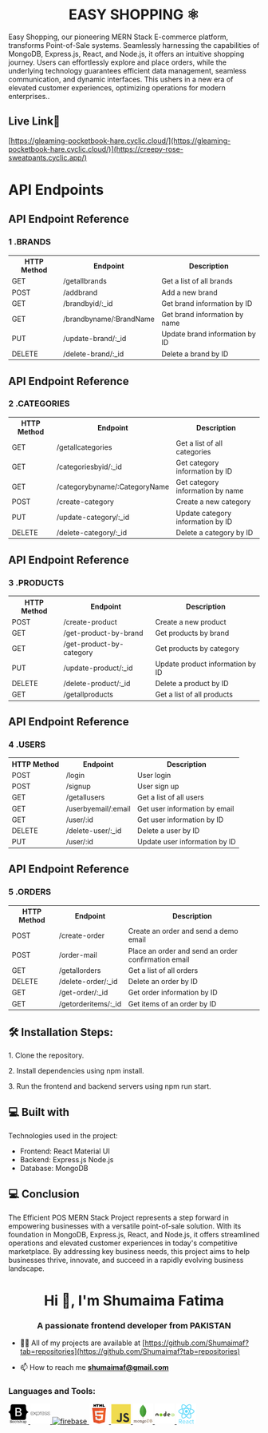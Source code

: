 <h1 align="center" id="title"> EASY SHOPPING ⚛️ </h1>

<p id="description">Easy Shopping, our pioneering MERN Stack E-commerce platform, transforms Point-of-Sale systems. Seamlessly harnessing the capabilities of MongoDB, Express.js, React, and Node.js, it offers an intuitive shopping journey. Users can effortlessly explore and place orders, while the underlying technology guarantees efficient data management, seamless communication, and dynamic interfaces. This ushers in a new era of elevated customer experiences, optimizing operations for modern enterprises..</p>

<h2> Live Link🔗 </h2>

[https://gleaming-pocketbook-hare.cyclic.cloud/](https://gleaming-pocketbook-hare.cyclic.cloud/)](https://creepy-rose-sweatpants.cyclic.app/)


<h1>API Endpoints</h1>

<body>

<h2>API Endpoint Reference</h2>

<h3>1 .BRANDS</h3>
<table>
    <tr>
        <th>HTTP Method</th>
        <th>Endpoint</th>
        <th>Description</th>
    </tr>
    <tr>
        <td>GET</td>
        <td>/getallbrands</td>
        <td>Get a list of all brands</td>
    </tr>
    <tr>
        <td>POST</td>
        <td>/addbrand</td>
        <td>Add a new brand</td>
    </tr>
    <tr>
        <td>GET</td>
        <td>/brandbyid/:_id</td>
        <td>Get brand information by ID</td>
    </tr>
    <tr>
        <td>GET</td>
        <td>/brandbyname/:BrandName</td>
        <td>Get brand information by name</td>
    </tr>
    <tr>
        <td>PUT</td>
        <td>/update-brand/:_id</td>
        <td>Update brand information by ID</td>
    </tr>
    <tr>
        <td>DELETE</td>
        <td>/delete-brand/:_id</td>
        <td>Delete a brand by ID</td>
    </tr>
</table>

</body>

<body>

<h2>API Endpoint Reference</h2>

<h3>2 .CATEGORIES</h3>
<table>
    <tr>
        <th>HTTP Method</th>
        <th>Endpoint</th>
        <th>Description</th>
    </tr>
    <tr>
        <td>GET</td>
        <td>/getallcategories</td>
        <td>Get a list of all categories</td>
    </tr>
    <tr>
        <td>GET</td>
        <td>/categoriesbyid/:_id</td>
        <td>Get category information by ID</td>
    </tr>
    <tr>
        <td>GET</td>
        <td>/categorybyname/:CategoryName</td>
        <td>Get category information by name</td>
    </tr>
    <tr>
        <td>POST</td>
        <td>/create-category</td>
        <td>Create a new category</td>
    </tr>
    <tr>
        <td>PUT</td>
        <td>/update-category/:_id</td>
        <td>Update category information by ID</td>
    </tr>
    <tr>
        <td>DELETE</td>
        <td>/delete-category/:_id</td>
        <td>Delete a category by ID</td>
    </tr>
</table>

</body>

<body>

<h2>API Endpoint Reference</h2>

<h3>3 .PRODUCTS</h3>
<table>
    <tr>
        <th>HTTP Method</th>
        <th>Endpoint</th>
        <th>Description</th>
    </tr>
    <tr>
        <td>POST</td>
        <td>/create-product</td>
        <td>Create a new product</td>
    </tr>
    <tr>
        <td>GET</td>
        <td>/get-product-by-brand</td>
        <td>Get products by brand</td>
    </tr>
    <tr>
        <td>GET</td>
        <td>/get-product-by-category</td>
        <td>Get products by category</td>
    </tr>
    <tr>
        <td>PUT</td>
        <td>/update-product/:_id</td>
        <td>Update product information by ID</td>
    </tr>
    <tr>
        <td>DELETE</td>
        <td>/delete-product/:_id</td>
        <td>Delete a product by ID</td>
    </tr>
    <tr>
        <td>GET</td>
        <td>/getallproducts</td>
        <td>Get a list of all products</td>
    </tr>
</table>

</body>

<body>

<h2>API Endpoint Reference</h2>

<h3>4 .USERS</h3>
<table>
    <tr>
        <th>HTTP Method</th>
        <th>Endpoint</th>
        <th>Description</th>
    </tr>
    <tr>
        <td>POST</td>
        <td>/login</td>
        <td>User login</td>
    </tr>
    <tr>
        <td>POST</td>
        <td>/signup</td>
        <td>User sign up</td>
    </tr>
    <tr>
        <td>GET</td>
        <td>/getallusers</td>
        <td>Get a list of all users</td>
    </tr>
    <tr>
        <td>GET</td>
        <td>/userbyemail/:email</td>
        <td>Get user information by email</td>
    </tr>
    <tr>
        <td>GET</td>
        <td>/user/:id</td>
        <td>Get user information by ID</td>
    </tr>
    <tr>
        <td>DELETE</td>
        <td>/delete-user/:_id</td>
        <td>Delete a user by ID</td>
    </tr>
    <tr>
        <td>PUT</td>
        <td>/user/:id</td>
        <td>Update user information by ID</td>
    </tr>
</table>

</body>

<body>

<h2>API Endpoint Reference</h2>

<h3>5 .ORDERS</h3>
<table>
    <tr>
        <th>HTTP Method</th>
        <th>Endpoint</th>
        <th>Description</th>
    </tr>
    <tr>
        <td>POST</td>
        <td>/create-order</td>
        <td>Create an order and send a demo email</td>
    </tr>
    <tr>
        <td>POST</td>
        <td>/order-mail</td>
        <td>Place an order and send an order confirmation email</td>
    </tr>
    <tr>
        <td>GET</td>
        <td>/getallorders</td>
        <td>Get a list of all orders</td>
    </tr>
    <tr>
        <td>DELETE</td>
        <td>/delete-order/:_id</td>
        <td>Delete an order by ID</td>
    </tr>
    <tr>
        <td>GET</td>
        <td>/get-order/:_id</td>
        <td>Get order information by ID</td>
    </tr>
    <tr>
        <td>GET</td>
        <td>/getorderitems/:_id</td>
        <td>Get items of an order by ID</td>
    </tr>
</table>

</body>

<h2>🛠️ Installation Steps:</h2>

<p>1. Clone the repository.</p>

<p>2. Install dependencies using npm install.</p>

<p>3. Run the frontend and backend servers using npm run start.</p>

  
  
<h2>💻 Built with</h2>

Technologies used in the project:

*   Frontend: React Material UI
*   Backend: Express.js Node.js
*   Database: MongoDB

<h2>💻 Conclusion</h2>

The Efficient POS MERN Stack Project represents a step forward in empowering businesses with a versatile point-of-sale solution. With its foundation in MongoDB, Express.js, React, and Node.js, it offers streamlined operations and elevated customer experiences in today's competitive marketplace. By addressing key business needs, this project aims to help businesses thrive, innovate, and succeed in a rapidly evolving business landscape.


<h1 align="center">Hi 👋, I'm Shumaima Fatima</h1>
<h3 align="center">A passionate frontend developer from PAKISTAN</h3>

- 👨‍💻 All of my projects are available at [https://github.com/Shumaimaf?tab=repositories](https://github.com/Shumaimaf?tab=repositories)

- 📫 How to reach me **shumaimaf@gmail.com**

<p align="left">
</p>

<h3 align="left">Languages and Tools:</h3>
<p align="left"> <a href="https://getbootstrap.com" target="_blank" rel="noreferrer"> <img src="https://raw.githubusercontent.com/devicons/devicon/master/icons/bootstrap/bootstrap-plain-wordmark.svg" alt="bootstrap" width="40" height="40"/> </a> <a href="https://expressjs.com" target="_blank" rel="noreferrer"> <img src="https://raw.githubusercontent.com/devicons/devicon/master/icons/express/express-original-wordmark.svg" alt="express" width="40" height="40"/> </a> <a href="https://firebase.google.com/" target="_blank" rel="noreferrer"> <img src="https://www.vectorlogo.zone/logos/firebase/firebase-icon.svg" alt="firebase" width="40" height="40"/> </a> <a href="https://www.w3.org/html/" target="_blank" rel="noreferrer"> <img src="https://raw.githubusercontent.com/devicons/devicon/master/icons/html5/html5-original-wordmark.svg" alt="html5" width="40" height="40"/> </a> <a href="https://developer.mozilla.org/en-US/docs/Web/JavaScript" target="_blank" rel="noreferrer"> <img src="https://raw.githubusercontent.com/devicons/devicon/master/icons/javascript/javascript-original.svg" alt="javascript" width="40" height="40"/> </a> <a href="https://www.mongodb.com/" target="_blank" rel="noreferrer"> <img src="https://raw.githubusercontent.com/devicons/devicon/master/icons/mongodb/mongodb-original-wordmark.svg" alt="mongodb" width="40" height="40"/> </a> <a href="https://nodejs.org" target="_blank" rel="noreferrer"> <img src="https://raw.githubusercontent.com/devicons/devicon/master/icons/nodejs/nodejs-original-wordmark.svg" alt="nodejs" width="40" height="40"/> </a> <a href="https://reactjs.org/" target="_blank" rel="noreferrer"> <img src="https://raw.githubusercontent.com/devicons/devicon/master/icons/react/react-original-wordmark.svg" alt="react" width="40" height="40"/> </a> </p>

